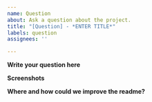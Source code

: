 ```yaml
---
name: Question
about: Ask a question about the project.
title: "[Question] - *ENTER TITLE*"
labels: question
assignees: ''

---
```


**Write your question here**

**Screenshots**

**Where and how could we improve the readme?**
